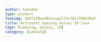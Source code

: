 ```yaml
---
author: tokodab
type: product
featimg: 1b6T4IMwsFBS1nug2l75if8iJfON5fKUY
title: Astrounot Samsung Galaxy S9 Case
tags: [samsung, galaxy, s9]
category: [samsung]
---
```

